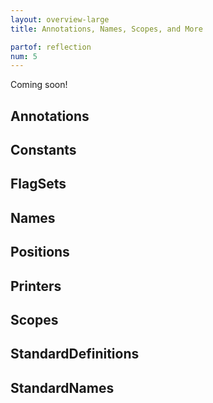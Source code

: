 ```yaml
---
layout: overview-large
title: Annotations, Names, Scopes, and More

partof: reflection
num: 5
---
```


Coming soon!

## Annotations
## Constants
## FlagSets
## Names
## Positions
## Printers
## Scopes
## StandardDefinitions
## StandardNames
